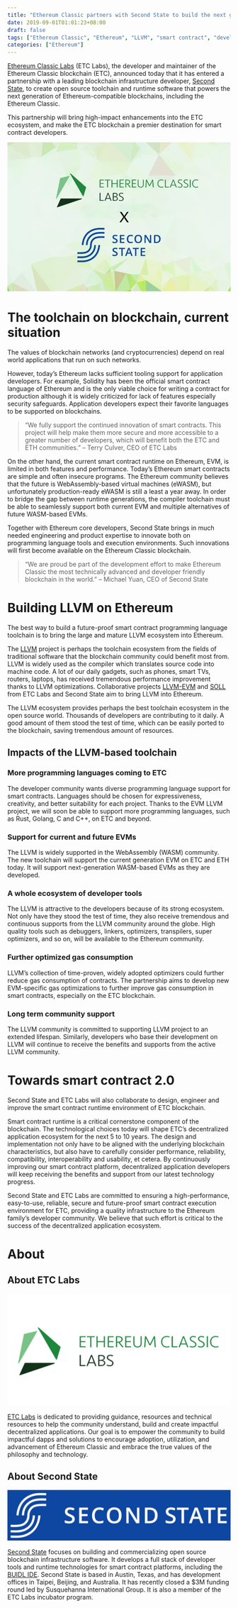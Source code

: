 ```yaml
---
title: "Ethereum Classic partners with Second State to build the next generation Ethereum infrastructure"
date: 2019-09-01T01:01:23+08:00
draft: false
tags: ["Ethereum Classic", "Ethereum", "LLVM", "smart contract", "development"]
categories: ["Ethereum"]
---
```


[Ethereum Classic Labs](https://etclabs.org/) (ETC Labs), the developer and maintainer of the Ethereum Classic blockchain (ETC), announced today that it has entered a partnership with a leading blockchain infrastructure developer, [Second State](https://www.secondstate.io/), to create open source toolchain and runtime software that powers the next generation of Ethereum-compatible blockchains, including the Ethereum Classic.

This partnership will bring high-impact enhancements into the ETC ecosystem, and make the ETC blockchain a premier destination for smart contract developers.

![ETC labs and Second State](/images/20190902-etclabs-01.jpeg)

# The toolchain on blockchain, current situation

The values of blockchain networks (and cryptocurrencies) depend on real world applications that run on such networks.

However, today’s Ethereum lacks sufficient tooling support for application developers. For example, Solidity has been the official smart contract language of Ethereum and is the only viable choice for writing a contract for production although it is widely criticized for lack of features especially security safeguards. Application developers expect their favorite languages to be supported on blockchains.

>“We fully support the continued innovation of smart contracts. This project will help make them more secure and more accessible to a greater number of developers, which will benefit both the ETC and ETH communities.” – Terry Culver, CEO of ETC Labs

On the other hand, the current smart contract runtime on Ethereum, EVM, is limited in both features and performance. Today’s Ethereum smart contracts are simple and often insecure programs. The Ethereum community believes that the future is WebAssembly-based virtual machines (eWASM), but unfortunately production-ready eWASM is still a least a year away. In order to bridge the gap between runtime generations, the compiler toolchain must be able to seamlessly support both current EVM and multiple alternatives of future WASM-based EVMs.

Together with Ethereum core developers, Second State brings in much needed engineering and product expertise to innovate both on programming language tools and execution environments. Such innovations will first become available on the Ethereum Classic blockchain.

> “We are proud be part of the development effort to make Ethereum Classic the most technically advanced and developer friendly blockchain in the world.” – Michael Yuan, CEO of Second State

# Building LLVM on Ethereum
The best way to build a future-proof smart contract programming language toolchain is to bring the large and mature LLVM ecosystem into Ethereum.

The [LLVM](https://llvm.org/) project is perhaps the toolchain ecosystem from the fields of traditional software that the blockchain community could benefit most from. LLVM is widely used as the compiler which translates source code into machine code. A lot of our daily gadgets, such as phones, smart TVs, routers, laptops, has received tremendous performance improvement thanks to LLVM optimizations. Collaborative projects [LLVM-EVM](https://github.com/etclabscore/evm_llvm) and [SOLL](https://github.com/second-state/soll) from ETC Labs and Second State aim to bring LLVM into Ethereum.

The LLVM ecosystem provides perhaps the best toolchain ecosystem in the open source world. Thousands of developers are contributing to it daily. A good amount of them stood the test of time, which can be easily ported to the blockchain, saving tremendous amount of resources.

## Impacts of the LLVM-based toolchain
### More programming languages coming to ETC
The developer community wants diverse programming language support for smart contracts. Languages should be chosen for expressiveness, creativity, and better suitability for each project. Thanks to the EVM LLVM project, we will soon be able to support more programming languages, such as Rust, Golang, C and C++, on ETC and beyond.

### Support for current and future EVMs
The LLVM is widely supported in the WebAssembly (WASM) community. The new toolchain will support the current generation EVM on ETC and ETH today. It will support next-generation WASM-based EVMs as they are developed.

### A whole ecosystem of developer tools
The LLVM is attractive to the developers because of its strong ecosystem. Not only have they stood the test of time, they also receive tremendous and continuous supports from the LLVM community around the globe. High quality tools such as debuggers, linkers, optimizers, transpilers, super optimizers, and so on, will be available to the Ethereum community.

### Further optimized gas consumption
LLVM’s collection of time-proven, widely adopted optimizers could further reduce gas consumption of contracts. The partnership aims to develop new EVM-specific gas optimizations to further improve gas consumption in smart contracts, especially on the ETC blockchain.

### Long term community support
The LLVM community is committed to supporting LLVM project to an extended lifespan. Similarly, developers who base their development on LLVM will continue to receive the benefits and supports from the active LLVM community.

# Towards smart contract 2.0
Second State and ETC Labs will also collaborate to design, engineer and improve the smart contract runtime environment of ETC blockchain.

Smart contract runtime is a critical cornerstone component of the blockchain. The technological choices today will shape ETC’s decentralized application ecosystem for the next 5 to 10 years. The design and implementation not only have to be aligned with the underlying blockchain characteristics, but also have to carefully consider performance, reliability, compatibility, interoperability and usability, et cetera. By continuously improving our smart contract platform, decentralized application developers will keep receiving the benefits and support from our latest technology progress.

Second State and ETC Labs are committed to ensuring a high-performance, easy-to-use, reliable, secure and future-proof smart contract execution environment for ETC, providing a quality infrastructure to the Ethereum family’s developer community. We believe that such effort is critical to the success of the decentralized application ecosystem.

# About
## About ETC Labs

![ETC labs](/images/20190902-etclabs-03.jpeg)

[ETC Labs](https://etclabs.org/) is dedicated to providing guidance, resources and technical resources to help the community understand, build and create impactful decentralized applications. Our goal is to empower the community to build impactful dapps and solutions to encourage adoption, utilization, and advancement of Ethereum Classic and embrace the true values of the philosophy and technology.

## About Second State

![Second State](/images/20190902-etclabs-04.jpeg)

[Second State](https://www.secondstate.io/) focuses on building and commercializing open source blockchain infrastructure software. It develops a full stack of developer tools and runtime technologies for smart contract platforms, including the [BUIDL IDE](https://buidl.secondstate.io/). Second State is based in Austin, Texas, and has development offices in Taipei, Beijing, and Australia. It has recently closed a $3M funding round led by Susquehanna International Group. It is also a member of the ETC Labs incubator program.
